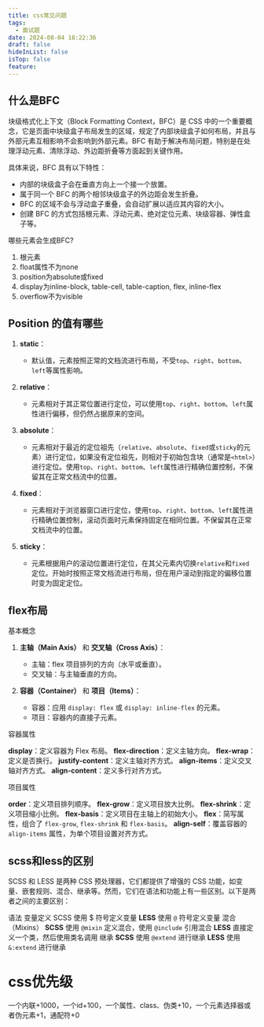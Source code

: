 ```yaml
---
title: css常见问题
tags:
  - 面试题
date: 2024-08-04 18:22:36
draft: false
hideInList: false
isTop: false
feature:
---
```

## 什么是BFC

块级格式化上下文（Block Formatting Context，BFC）是 CSS 中的一个重要概念，它是页面中块级盒子布局发生的区域，规定了内部块级盒子如何布局，并且与外部元素互相影响不会影响到外部元素。BFC 有助于解决布局问题，特别是在处理浮动元素、清除浮动、外边距折叠等方面起到关键作用。

具体来说，BFC 具有以下特性：

- 内部的块级盒子会在垂直方向上一个接一个放置。
- 属于同一个 BFC 的两个相邻块级盒子的外边距会发生折叠。
- BFC 的区域不会与浮动盒子重叠，会自动扩展以适应其内容的大小。
- 创建 BFC 的方式包括根元素、浮动元素、绝对定位元素、块级容器、弹性盒子等。

哪些元素会生成BFC?

1. 根元素
2. float属性不为none
3. position为absolute或fixed
4. display为inline-block, table-cell, table-caption, flex, inline-flex
5. overflow不为visible

## Position 的值有哪些

1. **static**：
    
    - 默认值，元素按照正常的文档流进行布局，不受`top`、`right`、`bottom`、`left`等属性影响。
2. **relative**：
    
    - 元素相对于其正常位置进行定位，可以使用`top`、`right`、`bottom`、`left`属性进行偏移，但仍然占据原来的空间。
3.  **absolute**：
    
    - 元素相对于最近的定位祖先（`relative`、`absolute`、`fixed`或`sticky`的元素）进行定位，如果没有定位祖先，则相对于初始包含块（通常是`<html>`）进行定位。使用`top`、`right`、`bottom`、`left`属性进行精确位置控制，不保留其在正常文档流中的位置。
4. **fixed**：
    
    - 元素相对于浏览器窗口进行定位，使用`top`、`right`、`bottom`、`left`属性进行精确位置控制，滚动页面时元素保持固定在相同位置。不保留其在正常文档流中的位置。
5. **sticky**：
    
    - 元素根据用户的滚动位置进行定位，在其父元素内切换`relative`和`fixed`定位。开始时按照正常文档流进行布局，但在用户滚动到指定的偏移位置时变为固定定位。

## flex布局

基本概念

1. **主轴（Main Axis）** 和 **交叉轴（Cross Axis）**：
    
    - 主轴：flex 项目排列的方向（水平或垂直）。
    - 交叉轴：与主轴垂直的方向。
2. **容器（Container）** 和 **项目（Items）**：
    
    - 容器：应用 `display: flex` 或 `display: inline-flex` 的元素。
    - 项目：容器内的直接子元素。

容器属性

**display**：定义容器为 Flex 布局。
**flex-direction**：定义主轴方向。
**flex-wrap**：定义是否换行。
**justify-content**：定义主轴对齐方式。
**align-items**：定义交叉轴对齐方式。
**align-content**：定义多行对齐方式。

项目属性

**order**：定义项目排列顺序。
**flex-grow**：定义项目放大比例。
**flex-shrink**：定义项目缩小比例。
**flex-basis**：定义项目在主轴上的初始大小。
**flex**：简写属性，组合了 `flex-grow`, `flex-shrink` 和 `flex-basis`。
**align-self**：覆盖容器的 `align-items` 属性，为单个项目设置对齐方式。

## scss和less的区别


SCSS 和 LESS 是两种 CSS 预处理器，它们都提供了增强的 CSS 功能，如变量、嵌套规则、混合、继承等。然而，它们在语法和功能上有一些区别。以下是两者之间的主要区别：

语法
变量定义
SCSS 使用 $ 符号定义变量
**LESS** 使用 `@` 符号定义变量
混合（Mixins）
**SCSS** 使用 `@mixin` 定义混合，使用 `@include` 引用混合
**LESS** 直接定义一个类，然后使用类名调用
继承
**SCSS** 使用 `@extend` 进行继承
**LESS** 使用 `&:extend` 进行继承

# css优先级

一个内联+1000，一个id+100，一个属性、class、伪类+10，一个元素选择器或者伪元素+1，通配符+0
